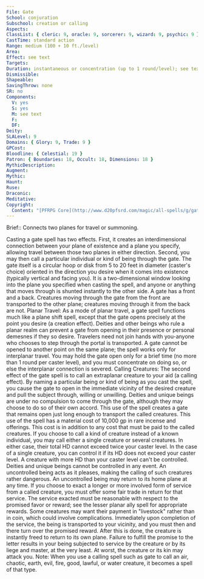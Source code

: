 ```yaml
---
File: Gate
School: conjuration
Subschool: creation or calling
Aspects: 
ClassList: { cleric: 9, oracle: 9, sorcerer: 9, wizard: 9, psychic: 9 }
CastTime: standard action
Range: medium (100 + 10 ft./level)
Area: 
Effect: see text
Targets: 
Duration: instantaneous or concentration (up to 1 round/level); see text
Dismissible: 
Shapeable: 
SavingThrow: none
SR: no
Components:
  V: yes
  S: yes
  M: see text
  F: 
  DF: 
Deity: 
SLALevel: 9
Domains: { Glory: 9, Trade: 9 }
GPCost: 
Bloodline: { Celestial: 19 }
Patron: { Boundaries: 18, Occult: 18, Dimensions: 18 }
MythicDescription: 
Augment: 
Mythic: 
Haunt: 
Ruse: 
Draconic: 
Meditative: 
Copyright:
  Content: "[PFRPG Core](http://www.d20pfsrd.com/magic/all-spells/g/gate)"
---
```

Brief:: Connects two planes for travel or summoning.

Casting a gate spell has two effects. First, it creates an interdimensional connection between your plane of existence and a plane you specify, allowing travel between those two planes in either direction.  Second, you may then call a particular individual or kind of being through the gate.  The gate itself is a circular hoop or disk from 5 to 20 feet in diameter (caster's choice) oriented in the direction you desire when it comes into existence (typically vertical and facing you). It is a two-dimensional window looking into the plane you specified when casting the spell, and anyone or anything that moves through is shunted instantly to the other side.  A gate has a front and a back. Creatures moving through the gate from the front are transported to the other plane; creatures moving through it from the back are not.  Planar Travel: As a mode of planar travel, a gate spell functions much like a plane shift spell, except that the gate opens precisely at the point you desire (a creation effect). Deities and other beings who rule a planar realm can prevent a gate from opening in their presence or personal demesnes if they so desire. Travelers need not join hands with you-anyone who chooses to step through the portal is transported. A gate cannot be opened to another point on the same plane; the spell works only for interplanar travel.  You may hold the gate open only for a brief time (no more than 1 round per caster level), and you must concentrate on doing so, or else the interplanar connection is severed.  Calling Creatures: The second effect of the gate spell is to call an extraplanar creature to your aid (a calling effect). By naming a particular being or kind of being as you cast the spell, you cause the gate to open in the immediate vicinity of the desired creature and pull the subject through, willing or unwilling. Deities and unique beings are under no compulsion to come through the gate, although they may choose to do so of their own accord. This use of the spell creates a gate that remains open just long enough to transport the called creatures. This use of the spell has a material cost of 10,000 gp in rare incense and offerings. This cost is in addition to any cost that must be paid to the called creatures.  If you choose to call a kind of creature instead of a known individual, you may call either a single creature or several creatures.  In either case, their total HD cannot exceed twice your caster level. In the case of a single creature, you can control it if its HD does not exceed your caster level. A creature with more HD than your caster level can't be controlled. Deities and unique beings cannot be controlled in any event. An uncontrolled being acts as it pleases, making the calling of such creatures rather dangerous. An uncontrolled being may return to its home plane at any time.  If you choose to exact a longer or more involved form of service from a called creature, you must offer some fair trade in return for that service. The service exacted must be reasonable with respect to the promised favor or reward; see the lesser planar ally spell for appropriate rewards. Some creatures may want their payment in "livestock" rather than in coin, which could involve complications.  Immediately upon completion of the service, the being is transported to your vicinity, and you must then and there turn over the promised reward. After this is done, the creature is instantly freed to return to its own plane.  Failure to fulfill the promise to the letter results in your being subjected to service by the creature or by its liege and master, at the very least. At worst, the creature or its kin may attack you.  Note: When you use a calling spell such as gate to call an air, chaotic, earth, evil, fire, good, lawful, or water creature, it becomes a spell of that type.
